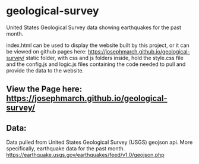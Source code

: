 # geological-survey
United States Geological Survey data showing earthquakes for the past month.

index.html can be used to display the website built by this project, or it can be viewed on github pages here: https://josephmarch.github.io/geological-survey/
static folder, with css and js folders inside, hold the style.css file and the config.js and logic.js files containing the code needed to pull and provide the data to the website.

## View the Page here: https://josephmarch.github.io/geological-survey/

## Data:
Data pulled from United States Geological Survey (USGS) geojson api. More specifically, earthquake data for the past month.
https://earthquake.usgs.gov/earthquakes/feed/v1.0/geojson.php


